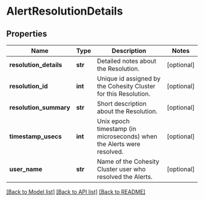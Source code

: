 # AlertResolutionDetails

## Properties
Name | Type | Description | Notes
------------ | ------------- | ------------- | -------------
**resolution_details** | **str** | Detailed notes about the Resolution. | [optional] 
**resolution_id** | **int** | Unique id assigned by the Cohesity Cluster for this Resolution. | [optional] 
**resolution_summary** | **str** | Short description about the Resolution. | [optional] 
**timestamp_usecs** | **int** | Unix epoch timestamp (in microseconds) when the Alerts were resolved. | [optional] 
**user_name** | **str** | Name of the Cohesity Cluster user who resolved the Alerts. | [optional] 

[[Back to Model list]](../README.md#documentation-for-models) [[Back to API list]](../README.md#documentation-for-api-endpoints) [[Back to README]](../README.md)


